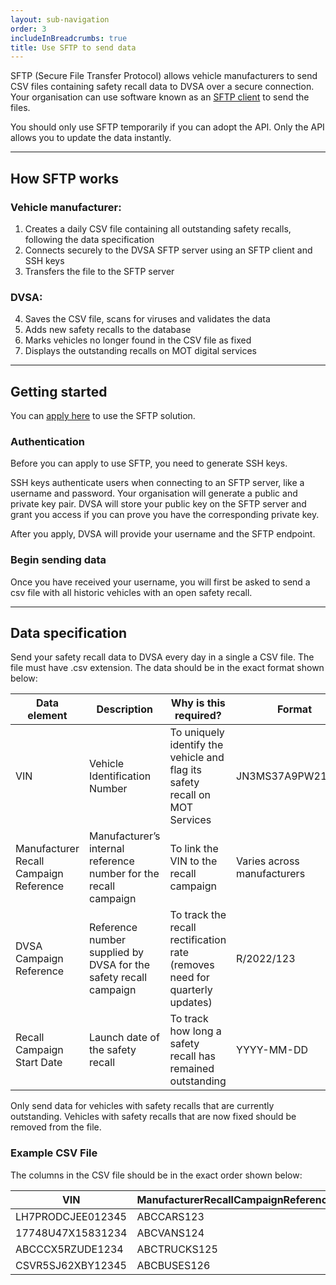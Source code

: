 ```yaml
---
layout: sub-navigation
order: 3
includeInBreadcrumbs: true
title: Use SFTP to send data
---
```


SFTP (Secure File Transfer Protocol) allows vehicle manufacturers to send CSV files containing safety recall data to DVSA over a secure connection. Your organisation can use software known as an [SFTP client](https://docs.aws.amazon.com/transfer/latest/userguide/transfer-file.html) to send the files. 

You should only use SFTP temporarily if you can adopt the API. Only the API allows you to update the data instantly.

---

## How SFTP works

### Vehicle manufacturer:

1.  Creates a daily CSV file containing all outstanding safety recalls, following the data specification
2. Connects securely to the DVSA SFTP server using an SFTP client and SSH keys
3. Transfers the file to the SFTP server

### DVSA:

4.  Saves the CSV file, scans for viruses and validates the data
5.  Adds new safety recalls to the database
6.  Marks vehicles no longer found in the CSV file as fixed 
7.  Displays the outstanding recalls on MOT digital services

---

## Getting started

You can [apply here](https://forms.office.com/e/QLHWZ2jeNc) to use the SFTP solution.

### Authentication

Before you can apply to use SFTP, you need to generate SSH keys.

SSH keys authenticate users when connecting to an SFTP server, like a username and password. Your organisation will generate a public and private key pair. DVSA will store your public key on the SFTP server and grant you access if you can prove you have the corresponding private key.

After you apply, DVSA will provide your username and the SFTP endpoint.

### Begin sending data

Once you have received your username, you will first be asked to send a csv file with all historic vehicles with an open safety recall. 

---

## Data specification 

Send your safety recall data to DVSA every day in a single a CSV file. The file must have .csv extension. The data should be in the exact format shown below:

| Data element | Description | Why is this required? | Format |
|---------------|---------------|---------------|---------------|
| VIN      | Vehicle Identification Number      | To uniquely identify the vehicle and flag its safety recall on MOT Services       | JN3MS37A9PW212345       |
| Manufacturer Recall Campaign Reference      | Manufacturer’s internal reference number for the recall campaign       | To link the VIN to the recall campaign       | Varies across manufacturers       |
| DVSA Campaign Reference      | Reference number supplied by DVSA for the safety recall campaign       | To track the recall rectification rate (removes need for quarterly updates)       | R/2022/123       |
| Recall Campaign Start Date       | Launch date of the safety recall       | To track how long a safety recall has remained outstanding      | YYYY-MM-DD      |

Only send data for vehicles with safety recalls that are currently outstanding. Vehicles with safety recalls that are now fixed should be removed from the file. 


  
### Example CSV File

The columns in the CSV file should be in the exact order shown below:


| VIN               | ManufacturerRecallCampaignReference  | DVSACampaignReference | RecallCampaignStartDate |
|-------------------|--------------------------------------|-----------------------|-------------------------|
| LH7PRODCJEE012345 | ABCCARS123                           | R/2026/123            | 2026-12-01              |
| 17748U47X15831234 | ABCVANS124                           | R/2026/124            | 2026-12-02              |
| ABCCCX5RZUDE1234  | ABCTRUCKS125                         | R/2026/125            | 2026-12-03              |
| CSVR5SJ62XBY12345 | ABCBUSES126                          | R/2026/126            | 2026-12-04              |




